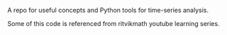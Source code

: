 A repo for useful concepts and Python tools for time-series analysis.

Some of this code is referenced from ritvikmath youtube learning series.